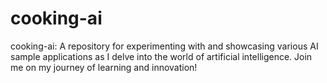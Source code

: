 # cooking-ai
cooking-ai: A repository for experimenting with and showcasing various AI sample applications as I delve into the world of artificial intelligence. Join me on my journey of learning and innovation!
